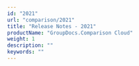 ```yaml
---
id: "2021"
url: "comparison/2021"
title: "Release Notes - 2021"
productName: "GroupDocs.Comparison Cloud"
weight: 1
description: ""
keywords: ""
---
```

